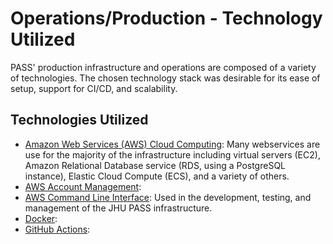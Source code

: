 # Operations/Production - Technology Utilized

PASS' production infrastructure and operations are composed of a variety of technologies. The chosen technology stack
was desirable for its ease of setup, support for CI/CD, and scalability. 

## Technologies Utilized

- [Amazon Web Services (AWS) Cloud Computing](https://aws.amazon.com): Many webservices are use for the majority of the
infrastructure including virtual servers (EC2), Amazon Relational Database service (RDS, using a PostgreSQL instance),
Elastic Cloud Compute (ECS), and a variety of others.
- [AWS Account Management](https://aws.amazon.com/account/):
- [AWS Command Line Interface](https://aws.amazon.com/cli/): Used in the development, testing, and management of the JHU
PASS infrastructure.
- [Docker](https://www.docker.com/): 
- [GitHub Actions](https://docs.github.com/en/actions):
